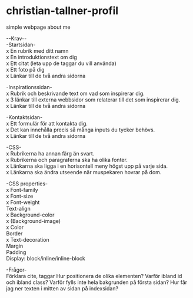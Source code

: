 # christian-tallner-profil
simple webpage about me

--Krav--  
-Startsidan-  
x En rubrik med ditt namn  
x En introduktionstext om dig  
x Ett citat (leta upp de taggar du vill använda)  
x Ett foto på dig  
x Länkar till de två andra sidorna  

-Inspirationssidan-  
x Rubrik och beskrivande text om vad som inspirerar dig.  
x 3 länkar till externa webbsidor som relaterar till det som inspirerar dig.   
x Länkar till de två andra sidorna  

-Kontaktsidan-  
x Ett formulär för att kontakta dig.  
x Det kan innehålla precis så många inputs du tycker behövs.  
x Länkar till de två andra sidorna  

-CSS-  
x Rubrikerna ha annan färg än svart.  
x Rubrikerna och paragraferna ska ha olika fonter.  
x Länkarna ska ligga i en horisontell meny högst upp på varje sida.  
x Länkarna ska ändra utseende när muspekaren hovrar på dom.  

-CSS properties-  
x Font-family  
x Font-size  
x Font-weight  
Text-align  
x Background-color  
x (Background-image)  
x Color  
Border  
x Text-decoration  
Margin  
Padding  
Display: block/inline/inline-block  


-Frågor-  
Förklara cite, taggar
Hur positionera de olika elementen?
Varför ibland id och ibland class?
Varför fylls inte hela bakgrunden på första sidan?
Hur får jag ner texten i mitten av sidan på indexsidan?

